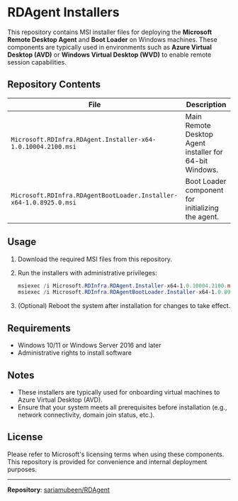 # RDAgent Installers

This repository contains MSI installer files for deploying the **Microsoft Remote Desktop Agent** and **Boot Loader** on Windows machines. These components are typically used in environments such as **Azure Virtual Desktop (AVD)** or **Windows Virtual Desktop (WVD)** to enable remote session capabilities.

## Repository Contents

| File | Description |
|------|-------------|
| `Microsoft.RDInfra.RDAgent.Installer-x64-1.0.10004.2100.msi` | Main Remote Desktop Agent installer for 64-bit Windows. |
| `Microsoft.RDInfra.RDAgentBootLoader.Installer-x64-1.0.8925.0.msi` | Boot Loader component for initializing the agent. |

## Usage

1. Download the required MSI files from this repository.
2. Run the installers with administrative privileges:

   ```powershell
   msiexec /i Microsoft.RDInfra.RDAgent.Installer-x64-1.0.10004.2100.msi /quiet
   msiexec /i Microsoft.RDInfra.RDAgentBootLoader.Installer-x64-1.0.8925.0.msi /quiet
   ```

3. (Optional) Reboot the system after installation for changes to take effect.

## Requirements

- Windows 10/11 or Windows Server 2016 and later
- Administrative rights to install software

## Notes

- These installers are typically used for onboarding virtual machines to Azure Virtual Desktop (AVD).
- Ensure that your system meets all prerequisites before installation (e.g., network connectivity, domain join status, etc.).

## License

Please refer to Microsoft's licensing terms when using these components. This repository is provided for convenience and internal deployment purposes.

---
**Repository**: [sariamubeen/RDAgent](https://github.com/sariamubeen/RDAgent)
